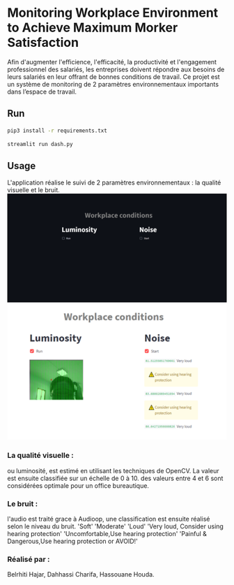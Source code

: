 # Monitoring Workplace Environment to Achieve Maximum Morker Satisfaction

Afin d'augmenter l'efficience, l'efficacité, la productivité et l'engagement professionnel des salariés, les entreprises doivent répondre aux besoins de leurs salariés en leur offrant de bonnes conditions de travail. Ce projet est un système de monitoring de 2 paramètres environnementaux importants dans l’espace de travail.

## Run

```bash
pip3 install -r requirements.txt
```

```bash
streamlit run dash.py
```

## Usage

L'application réalise le suivi de 2 paramètres environnementaux : la qualité visuelle et le bruit.
![pic1](https://github.com/Hajariiii/monitory_workplace_environmant/blob/main/pic1.png?raw=true)
![pic2](https://github.com/Hajariiii/monitory_workplace_environmant/blob/main/pic2.png?raw=true)

### La qualité visuelle :
ou luminosité, est estimé en utilisant les techniques de OpenCV. La valeur est ensuite classifiée sur un échelle de 0 à 10.
des valeurs entre 4 et 6 sont considérées optimale pour un office bureautique.

### Le bruit :
l'audio est traité grace à Audioop, une classification est ensuite réalisé selon le niveau du bruit. 
'Soft'
'Moderate'
'Loud'
'Very loud, Consider using hearing protection'
'Uncomfortable,Use hearing protection'
'Painful & Dangerous,Use hearing protection or AVOID!'

### Réalisé par : 
Belrhiti Hajar, Dahhassi Charifa, Hassouane Houda.
